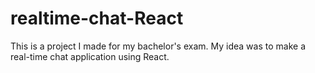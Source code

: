 # realtime-chat-React
This is a project I made for my bachelor's exam. My idea was to make a real-time chat application using React.
